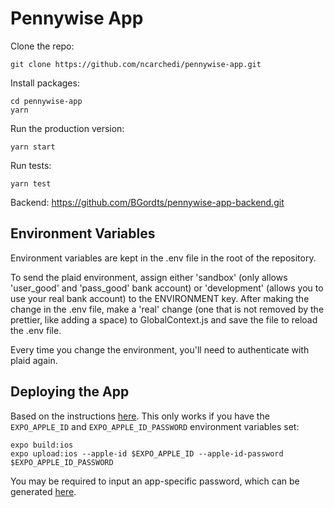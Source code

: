# Pennywise App

Clone the repo:

```
git clone https://github.com/ncarchedi/pennywise-app.git
```

Install packages:

```
cd pennywise-app
yarn
```

Run the production version:

```
yarn start
```

Run tests:

```
yarn test
```

Backend: https://github.com/BGordts/pennywise-app-backend.git

## Environment Variables

Environment variables are kept in the .env file in the root of the repository.

To send the plaid environment, assign either 'sandbox' (only allows 'user_good' and 'pass_good' bank account) or 'development' (allows you to use your real bank account) to the ENVIRONMENT key. After making the change in the .env file, make a 'real' change (one that is not removed by the prettier, like adding a space) to GlobalContext.js and save the file to reload the .env file.

Every time you change the environment, you'll need to authenticate with plaid again.

## Deploying the App

Based on the instructions [here](https://docs.expo.io/versions/latest/distribution/uploading-apps/). This only works if you have the `EXPO_APPLE_ID` and `EXPO_APPLE_ID_PASSWORD` environment variables set:

```
expo build:ios
expo upload:ios --apple-id $EXPO_APPLE_ID --apple-id-password $EXPO_APPLE_ID_PASSWORD
```

You may be required to input an app-specific password, which can be generated [here](https://appleid.apple.com/).
